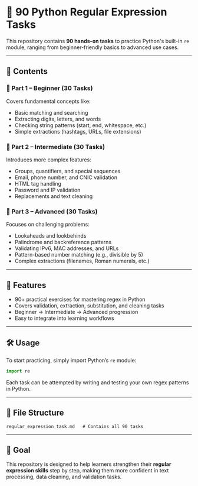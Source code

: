# 🐍 90 Python Regular Expression Tasks  

This repository contains **90 hands-on tasks** to practice Python's built-in `re` module, ranging from beginner-friendly basics to advanced use cases.  

---

## 📌 Contents  

### 🔹 Part 1 – Beginner (30 Tasks)  
Covers fundamental concepts like:  
- Basic matching and searching  
- Extracting digits, letters, and words  
- Checking string patterns (start, end, whitespace, etc.)  
- Simple extractions (hashtags, URLs, file extensions)  

### 🔹 Part 2 – Intermediate (30 Tasks)  
Introduces more complex features:  
- Groups, quantifiers, and special sequences  
- Email, phone number, and CNIC validation  
- HTML tag handling  
- Password and IP validation  
- Replacements and text cleaning  

### 🔹 Part 3 – Advanced (30 Tasks)  
Focuses on challenging problems:  
- Lookaheads and lookbehinds  
- Palindrome and backreference patterns  
- Validating IPv6, MAC addresses, and URLs  
- Pattern-based number matching (e.g., divisible by 5)  
- Complex extractions (filenames, Roman numerals, etc.)  

---

## 🚀 Features  
- 90+ practical exercises for mastering regex in Python  
- Covers validation, extraction, substitution, and cleaning tasks  
- Beginner → Intermediate → Advanced progression  
- Easy to integrate into learning workflows  

---

## 🛠️ Usage  
To start practicing, simply import Python’s `re` module:  

```python
import re
```

Each task can be attempted by writing and testing your own regex patterns in Python.  

---

## 📂 File Structure  
```
regular_expression_task.md   # Contains all 90 tasks
```

---

## 🎯 Goal  
This repository is designed to help learners strengthen their **regular expression skills** step by step, making them more confident in text processing, data cleaning, and validation tasks.  
